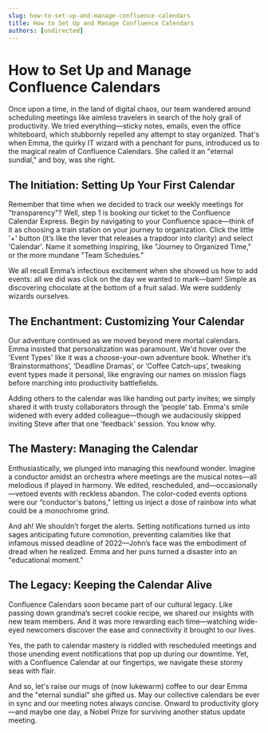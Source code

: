 ```yaml
---
slug: how-to-set-up-and-manage-confluence-calendars
title: How to Set Up and Manage Confluence Calendars
authors: [undirected]
---
```



# How to Set Up and Manage Confluence Calendars

Once upon a time, in the land of digital chaos, our team wandered around scheduling meetings like aimless travelers in search of the holy grail of productivity. We tried everything—sticky notes, emails, even the office whiteboard, which stubbornly repelled any attempt to stay organized. That's when Emma, the quirky IT wizard with a penchant for puns, introduced us to the magical realm of Confluence Calendars. She called it an "eternal sundial," and boy, was she right.

## The Initiation: Setting Up Your First Calendar

Remember that time when we decided to track our weekly meetings for "transparency"? Well, step 1 is booking our ticket to the Confluence Calendar Express. Begin by navigating to your Confluence space—think of it as choosing a train station on your journey to organization. Click the little '+' button (it’s like the lever that releases a trapdoor into clarity) and select 'Calendar'. Name it something inspiring, like "Journey to Organized Time," or the more mundane "Team Schedules."

We all recall Emma’s infectious excitement when she showed us how to add events: all we did was click on the day we wanted to mark—bam! Simple as discovering chocolate at the bottom of a fruit salad. We were suddenly wizards ourselves.

## The Enchantment: Customizing Your Calendar

Our adventure continued as we moved beyond mere mortal calendars. Emma insisted that personalization was paramount. We'd hover over the 'Event Types' like it was a choose-your-own adventure book. Whether it’s ‘Brainstormathons’, ‘Deadline Dramas’, or ‘Coffee Catch-ups’, tweaking event types made it personal, like engraving our names on mission flags before marching into productivity battlefields.

Adding others to the calendar was like handing out party invites; we simply shared it with trusty collaborators through the ‘people’ tab. Emma's smile widened with every added colleague—though we audaciously skipped inviting Steve after that one 'feedback' session. You know why.

## The Mastery: Managing the Calendar

Enthusiastically, we plunged into managing this newfound wonder. Imagine a conductor amidst an orchestra where meetings are the musical notes—all melodious if played in harmony. We edited, rescheduled, and—occasionally—vetoed events with reckless abandon. The color-coded events options were our “conductor's batons," letting us inject a dose of rainbow into what could be a monochrome grind.

And ah! We shouldn’t forget the alerts. Setting notifications turned us into sages anticipating future commotion, preventing calamities like that infamous missed deadline of 2022—John’s face was the embodiment of dread when he realized. Emma and her puns turned a disaster into an "educational moment."

## The Legacy: Keeping the Calendar Alive

Confluence Calendars soon became part of our cultural legacy. Like passing down grandma’s secret cookie recipe, we shared our insights with new team members. And it was more rewarding each time—watching wide-eyed newcomers discover the ease and connectivity it brought to our lives.

Yes, the path to calendar mastery is riddled with rescheduled meetings and those unending event notifications that pop up during our downtime. Yet, with a Confluence Calendar at our fingertips, we navigate these stormy seas with flair.

And so, let's raise our mugs of (now lukewarm) coffee to our dear Emma and the "eternal sundial" she gifted us. May our collective calendars be ever in sync and our meeting notes always concise. Onward to productivity glory—and maybe one day, a Nobel Prize for surviving another status update meeting.
